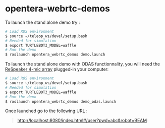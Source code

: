 # opentera-webrtc-demos

To launch the stand alone demo try :

```bash
# Load ROS environment
$ source ~/teleop_ws/devel/setup.bash
# Needed for simulation
$ export TURTLEBOT3_MODEL=waffle
# Run the demo
$ roslaunch opentera_webrtc_demos demo.launch
```

To launch the stand alone demo with ODAS functionnality, you will need the [ReSpeaker 4-mic array](https://respeaker.io/usb_4_mic_array/) plugged-in your computer:
```bash
# Load ROS environment
$ source ~/teleop_ws/devel/setup.bash
# Needed for simulation
$ export TURTLEBOT3_MODEL=waffle
# Run the demo
$ roslaunch opentera_webrtc_demos demo_odas.launch
```

Once launched go to the following URL :
>[http://localhost:8080/index.html#/user?pwd=abc&robot=BEAM](http://localhost:8080/index.html#/user?pwd=abc&robot=BEAM)
